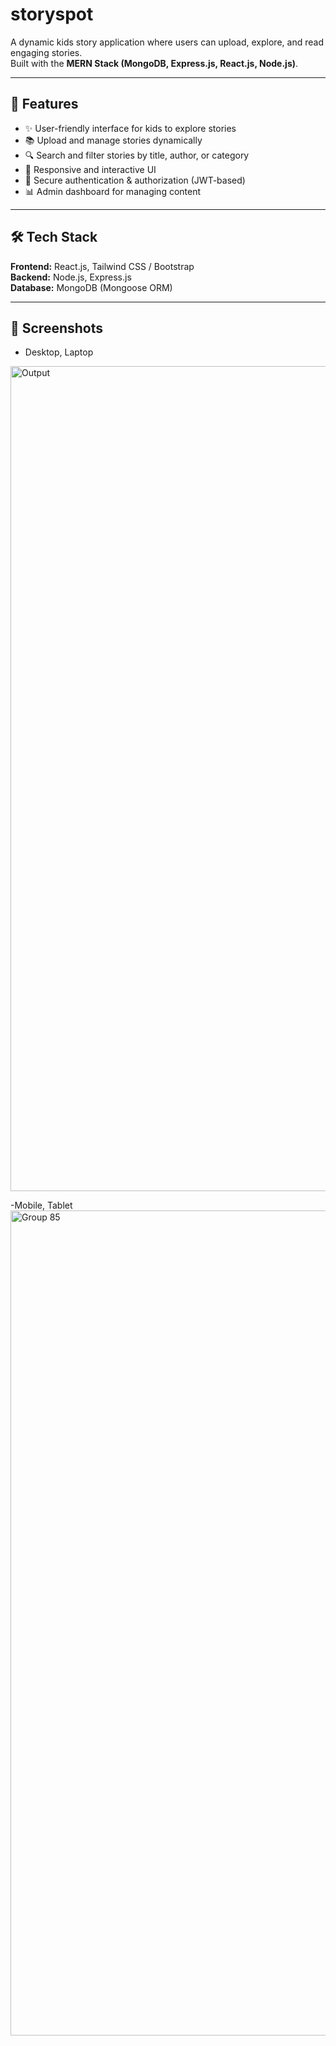 # storyspot

A dynamic kids story application where users can upload, explore, and read engaging stories.  
Built with the **MERN Stack (MongoDB, Express.js, React.js, Node.js)**.  

---

## 🚀 Features  
- ✨ User-friendly interface for kids to explore stories  
- 📚 Upload and manage stories dynamically  
- 🔍 Search and filter stories by title, author, or category  
- 🎨 Responsive and interactive UI  
- 🔐 Secure authentication & authorization (JWT-based)  
- 📊 Admin dashboard for managing content  

---

## 🛠️ Tech Stack  
**Frontend:** React.js, Tailwind CSS / Bootstrap  
**Backend:** Node.js, Express.js  
**Database:** MongoDB (Mongoose ORM)  

---

## 📸 Screenshots  
- Desktop, Laptop
<img width="2880" height="1320" alt="Output" src="https://github.com/user-attachments/assets/af220b33-f453-49ef-840c-913721bcf782" />

-Mobile, Tablet
<img width="2213" height="1320" alt="Group 85" src="https://github.com/user-attachments/assets/1e0ced55-957e-4369-8bda-af67ff38c91b" />



